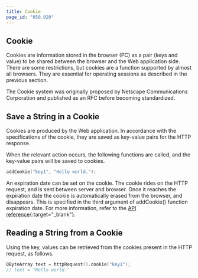 ```yaml
---
title: Cookie
page_id: "050.020"
---
```


## Cookie

Cookies are information stored in the browser (PC) as a pair (keys and value) to be shared between the browser and the Web application side. There are some restrictions, but cookies are a function supported by almost all browsers. They are essential for operating sessions as described in the previous section.

The Cookie system was originally proposed by Netscape Communications Corporation and published as an RFC before becoming standardized.
 

## Save a String in a Cookie

Cookies are produced by the Web application. In accordance with the specifications of the cookie, they are saved as key-value pairs for the HTTP response.

When the relevant action occurs, the following functions are called, and the key-value pairs will be saved to cookies.

```c++
addCookie("key1", "Hello world.");
```

An expiration date can be set on the cookie. The cookie rides on the HTTP request, and is sent between server and browser. Once it reaches the expiration date the cookie is automatically erased from the browser, and disappears. This is specified in the third argument of addCookie() function expiration date. For more information, refer to the [API reference](http://treefrogframework.org/tf_doxygen/classes.html){:target="_blank"}.
 
## Reading a String from a Cookie

Using the key, values can be retrieved from the cookies present in the HTTP request, as follows.

```c++
QByteArray text = httpRequest().cookie("key1");
// text = "Hello world."
```